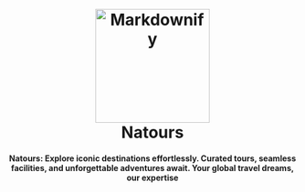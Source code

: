 <h1 align="center">
  <br>
  <a href="https://github.com/Nikh9123/Natours"><img src="https://drive.google.com/file/d/1KscteNRZZacdhaJz0MXg4dkeBBHqHaaY/view" alt="Markdownify" width="200"></a>
  <br>
  Natours
  <br>
</h1>


<h4 align="center">Natours: Explore iconic destinations effortlessly. Curated tours, seamless facilities, and unforgettable adventures await. Your global travel dreams, our expertise</h4>